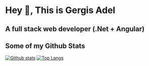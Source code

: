 # Hey 👋, This is Gergis Adel

###

## A full stack web developer (.Net + Angular)

###

## Some of my Github Stats

[![Github stats](https://github-readme-stats.vercel.app/api?hide_title=false&hide_rank=false&show_icons=true&include_all_commits=true&count_private=true&disable_animations=false&theme=default&locale=en&hide_border=false&username=gergis-k)](https://github.com/gergisk/github-readme-stats) [![Top Langs](https://github-readme-stats.vercel.app/api/top-langs?locale=en&hide_title=false&layout=compact&card_width=320&langs_count=6&theme=default&hide_border=false&username=gergis-k)](https://github.com/gergisk/github-readme-stats)
